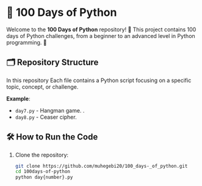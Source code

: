 # 🚀 100 Days of Python

Welcome to the **100 Days of Python** repository! 🎉 This project contains 100 days of Python challenges, from a beginner to an advanced level in Python programming. 🐍

## 🗂️ Repository Structure

In this repository Each file contains a Python script focusing on a specific topic, concept, or challenge.

**Example**:
- `day7.py` - Hangman game. .
- `day8.py` - Ceaser cipher.

## 🛠️ How to Run the Code

1. Clone the repository:
   ```bash
   git clone https://github.com/muhegebi20/100_days-_of_python.git
   cd 100days-of-python
   python day{number}.py
